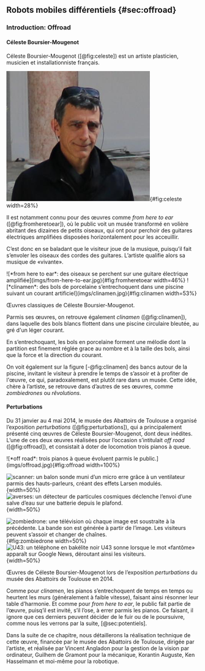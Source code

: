## Robots mobiles différentiels {#sec:offroad}

### Introduction: Offroad

#### Céleste Boursier-Mougenot

Céleste Boursier-Mougenot ([@fig:celeste]) est un artiste plasticien, musicien et installationniste français.

![Céleste Boursier-Mougenot à la biennale de Venise en 2015](imgs/celeste.jpg){#fig:celeste width=28%}

Il est notamment connu pour des œuvres comme *from here to ear* ([@fig:fromheretoear]), où le public voit un musée
transformé en volière abritant des dizaines de petits oiseaux, qui ont pour perchoir des guitares électriques
amplifiées disposées horizontalement pour les acceuillir.

C’est donc en se baladant que le visiteur joue de la musique, puisqu’il fait s’envoler les oiseaux des cordes des
guitares. L’artiste qualifie alors sa musique de «vivante».

<div id="fig:celeste-oeuvres">
![*from here to ear*: des oiseaux se perchent sur une guitare électrique
amplifiée](imgs/from-here-to-ear.jpg){#fig:fromheretoear width=46%}
![*clinamen*: des bols de porcelaine s’entrechoquent dans une piscine suivant un courant
artificiel](imgs/clinamen.jpg){#fig:clinamen width=53%}

Œuvres classiques de Céleste Boursier-Mougenot.
</div>

Parmis ses œuvres, on retrouve également *clinamen* ([@fig:clinamen]), dans laquelle des bols blancs flottent dans une
piscine circulaire bleutée, au gré d'un léger courant.

En s’entrechoquant, les bols en porcelaine forment une mélodie dont la partition est finement réglée grace au nombre et
à la taille des bols, ainsi que la force et la direction du courant.

On voit également sur la figure [-@fig:clinamen] des bancs autour de la piscine, invitant le visiteur à prendre le
temps de s’assoir et à profiter de l'œuvre, ce qui, paradoxalement, est plutôt rare dans un musée. Cette idée, chère à
l’artiste, se retrouve dans d’autres de ses œuvres, comme *zombiedrones* ou *rêvolutions*.

#### Perturbations

Du 31 janvier au 4 mai 2014, le musée des Abattoirs de Toulouse a organisé l’exposition *perturbations*
([@fig:perturbations]), qui a principalement présenté cinq œuvres de Céleste Boursier-Mougenot, dont deux inédites.
L’une de ces deux œuvres réalisées pour l’occasion s’intitulait *off road* ([@fig:offroad]), et consistait à doter de
locomotion trois pianos à queue.

<div id="fig:perturbations">
![*off road*: trois pianos à queue évoluent parmis le public.](imgs/offroad.jpg){#fig:offroad width=100%}

![*scanner*: un balon sonde muni d’un micro erre grâce à un ventilateur parmis des hauts-parleurs, créant des effets
Larsen modulés.](imgs/scanner.jpg){width=50%}
![*averses*: un détecteur de particules cosmiques déclenche l’envoi d’une salve d’eau sur une batterie depuis le
plafond.](imgs/averses.jpg){width=50%}

![*zombiedrone*: une télévision où chaque image est soustraite à la précédente. La bande son est générée à partir de
l’image. Les visiteurs peuvent s’assoir et changer de chaînes.](imgs/zombiedrones.jpg){#fig:zombiedrone width=50%}
![*U43*: un téléphone en bakélite noir U43 sonne lorsque le mot «fantôme» apparaît sur Google News, déroutant ainsi les
visiteurs.](imgs/u43.jpg){width=50%}

Œuvres de Céleste Boursier-Mougenot lors de l’exposition *perturbations* du musée des Abattoirs de Toulouse en 2014.
</div>

Comme pour *clinamen*, les pianos s’entrechoquent de temps en temps ou heurtent les murs (généralement à faible
vitesse), faisant ainsi résonner leur table d’harmonie.  Et comme pour *from here to ear*, le public fait partie de
l’œuvre, puisq’il est invité, s’il l’ose, à errer parmis les pianos. Ce faisant, il ignore que ces derniers peuvent
décider de le fuir ou de le poursuivre, comme nous les verrons par la suite, [@sec:potentiels].

Dans la suite de ce chapitre, nous détaillerons la réalisation technique de cette œuvre, financée par le musée des
Abattoirs de Toulouse, dirigée par l’artiste, et réalisée par Vincent Angladon pour la gestion de la vision par
ordinateur, Guilhem de Gramont pour la mécanique, Korantin Auguste, Ken Hasselmann et moi-même pour la robotique.

<!--TODO le mouvement c’est la vie cf jpl-->
